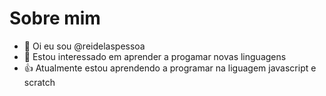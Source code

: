 # Sobre mim 
- 👋  Oi eu sou  @reidelaspessoa
- 👀 Estou interessado em aprender a progamar  novas linguagens
- :+1: Atualmente estou aprendendo a programar na liguagem javascript e scratch 
